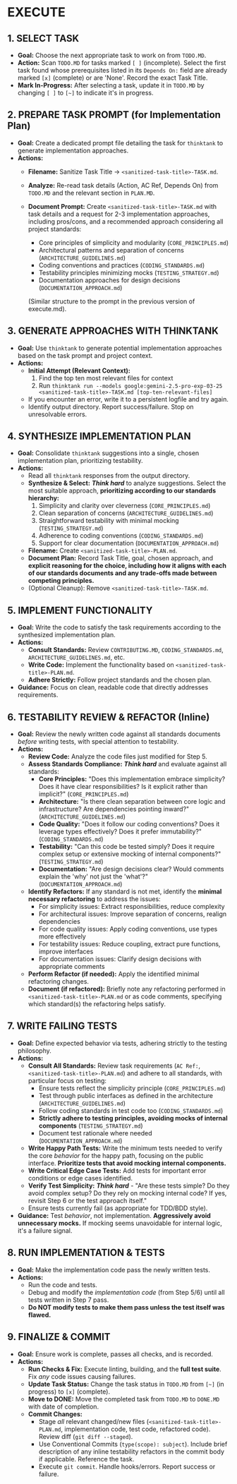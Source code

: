 # EXECUTE
## 1. SELECT TASK
- **Goal:** Choose the next appropriate task to work on from `TODO.MD`.
- **Action:** Scan `TODO.MD` for tasks marked `[ ]` (incomplete). Select the first task found whose prerequisites listed in its `Depends On:` field are already marked `[x]` (complete) or are 'None'. Record the exact Task Title.
- **Mark In-Progress:** After selecting a task, update it in `TODO.MD` by changing `[ ]` to `[~]` to indicate it's in progress.

## 2. PREPARE TASK PROMPT (for Implementation Plan)
- **Goal:** Create a dedicated prompt file detailing the task for `thinktank` to generate implementation approaches.
- **Actions:**
    - **Filename:** Sanitize Task Title -> `<sanitized-task-title>-TASK.md`.
    - **Analyze:** Re-read task details (Action, AC Ref, Depends On) from `TODO.MD` and the relevant section in `PLAN.MD`.
    - **Document Prompt:** Create `<sanitized-task-title>-TASK.md` with task details and a request for 2-3 implementation approaches, including pros/cons, and a recommended approach considering all project standards:
        - Core principles of simplicity and modularity (`CORE_PRINCIPLES.md`)
        - Architectural patterns and separation of concerns (`ARCHITECTURE_GUIDELINES.md`)
        - Coding conventions and practices (`CODING_STANDARDS.md`)
        - Testability principles minimizing mocks (`TESTING_STRATEGY.md`)
        - Documentation approaches for design decisions (`DOCUMENTATION_APPROACH.md`)
      
      (Similar structure to the prompt in the previous version of execute.md).

## 3. GENERATE APPROACHES WITH THINKTANK
- **Goal:** Use `thinktank` to generate potential implementation approaches based on the task prompt and project context.
- **Actions:**
    - **Initial Attempt (Relevant Context):**
        1. Find the top ten most relevant files for context
        2. Run `thinktank run --models google:gemini-2.5-pro-exp-03-25 <sanitized-task-title>-TASK.md [top-ten-relevant-files]`
    - If you encounter an error, write it to a persistent logfile and try again.
    - Identify output directory. Report success/failure. Stop on unresolvable errors.

## 4. SYNTHESIZE IMPLEMENTATION PLAN
- **Goal:** Consolidate `thinktank` suggestions into a single, chosen implementation plan, prioritizing testability.
- **Actions:**
    - Read all `thinktank` responses from the output directory.
    - **Synthesize & Select:** ***Think hard*** to analyze suggestions. Select the most suitable approach, **prioritizing according to our standards hierarchy:**
        1. Simplicity and clarity over cleverness (`CORE_PRINCIPLES.md`)
        2. Clean separation of concerns (`ARCHITECTURE_GUIDELINES.md`) 
        3. Straightforward testability with minimal mocking (`TESTING_STRATEGY.md`)
        4. Adherence to coding conventions (`CODING_STANDARDS.md`)
        5. Support for clear documentation (`DOCUMENTATION_APPROACH.md`)
    - **Filename:** Create `<sanitized-task-title>-PLAN.md`.
    - **Document Plan:** Record Task Title, goal, chosen approach, and **explicit reasoning for the choice, including how it aligns with each of our standards documents and any trade-offs made between competing principles.**
    - (Optional Cleanup): Remove `<sanitized-task-title>-TASK.md`.

## 5. IMPLEMENT FUNCTIONALITY
- **Goal:** Write the code to satisfy the task requirements according to the synthesized implementation plan.
- **Actions:**
    - **Consult Standards:** Review `CONTRIBUTING.MD`, `CODING_STANDARDS.md`, `ARCHITECTURE_GUIDELINES.md`, etc.
    - **Write Code:** Implement the functionality based on `<sanitized-task-title>-PLAN.md`.
    - **Adhere Strictly:** Follow project standards and the chosen plan.
- **Guidance:** Focus on clean, readable code that directly addresses requirements.

## 6. TESTABILITY REVIEW & REFACTOR (Inline)
- **Goal:** Review the newly written code against all standards documents *before* writing tests, with special attention to testability.
- **Actions:**
    - **Review Code:** Analyze the code files just modified for Step 5.
    - **Assess Standards Compliance:** ***Think hard*** and evaluate against all standards:
        - **Core Principles:** "Does this implementation embrace simplicity? Does it have clear responsibilities? Is it explicit rather than implicit?" (`CORE_PRINCIPLES.md`)
        - **Architecture:** "Is there clean separation between core logic and infrastructure? Are dependencies pointing inward?" (`ARCHITECTURE_GUIDELINES.md`)
        - **Code Quality:** "Does it follow our coding conventions? Does it leverage types effectively? Does it prefer immutability?" (`CODING_STANDARDS.md`)
        - **Testability:** "Can this code be tested simply? Does it require complex setup or extensive mocking of internal components?" (`TESTING_STRATEGY.md`)
        - **Documentation:** "Are design decisions clear? Would comments explain the 'why' not just the 'what'?" (`DOCUMENTATION_APPROACH.md`)
    - **Identify Refactors:** If any standard is not met, identify the **minimal necessary refactoring** to address the issues:
        - For simplicity issues: Extract responsibilities, reduce complexity
        - For architectural issues: Improve separation of concerns, realign dependencies
        - For code quality issues: Apply coding conventions, use types more effectively
        - For testability issues: Reduce coupling, extract pure functions, improve interfaces
        - For documentation issues: Clarify design decisions with appropriate comments
    - **Perform Refactor (if needed):** Apply the identified minimal refactoring changes.
    - **Document (if refactored):** Briefly note any refactoring performed in `<sanitized-task-title>-PLAN.md` or as code comments, specifying which standard(s) the refactoring helps satisfy.

## 7. WRITE FAILING TESTS
- **Goal:** Define expected behavior via tests, adhering strictly to the testing philosophy.
- **Actions:**
    - **Consult All Standards:** Review task requirements (`AC Ref:`, `<sanitized-task-title>-PLAN.md`) and adhere to all standards, with particular focus on testing:
        - Ensure tests reflect the simplicity principle (`CORE_PRINCIPLES.md`)
        - Test through public interfaces as defined in the architecture (`ARCHITECTURE_GUIDELINES.md`) 
        - Follow coding standards in test code too (`CODING_STANDARDS.md`)
        - **Strictly adhere to testing principles, avoiding mocks of internal components** (`TESTING_STRATEGY.md`)
        - Document test rationale where needed (`DOCUMENTATION_APPROACH.md`)
    - **Write Happy Path Tests:** Write the minimum tests needed to verify the core *behavior* for the happy path, focusing on the public interface. **Prioritize tests that avoid mocking internal components.**
    - **Write Critical Edge Case Tests:** Add tests for important error conditions or edge cases identified.
    - **Verify Test Simplicity:** ***Think hard*** - "Are these tests simple? Do they avoid complex setup? Do they rely on mocking internal code? If yes, revisit Step 6 or the test approach itself."
    - Ensure tests currently fail (as appropriate for TDD/BDD style).
- **Guidance:** Test *behavior*, not implementation. **Aggressively avoid unnecessary mocks.** If mocking seems unavoidable for internal logic, it's a failure signal.

## 8. RUN IMPLEMENTATION & TESTS
- **Goal:** Make the implementation code pass the newly written tests.
- **Actions:**
    - Run the code and tests.
    - Debug and modify the *implementation code* (from Step 5/6) until all tests written in Step 7 pass.
    - **Do NOT modify tests to make them pass unless the test itself was flawed.**

## 9. FINALIZE & COMMIT
- **Goal:** Ensure work is complete, passes all checks, and is recorded.
- **Actions:**
    - **Run Checks & Fix:** Execute linting, building, and the **full test suite**. Fix *any* code issues causing failures.
    - **Update Task Status:** Change the task status in `TODO.MD` from `[~]` (in progress) to `[x]` (complete).
    - **Move to DONE:** Move the completed task from `TODO.MD` to `DONE.MD` with date of completion.
    - **Commit Changes:**
        - Stage *all* relevant changed/new files (`<sanitized-task-title>-PLAN.md`, implementation code, test code, refactored code). Review diff (`git diff --staged`).
        - Use Conventional Commits (`type(scope): subject`). Include brief description of any inline testability refactors in the commit body if applicable. Reference the task.
        - Execute `git commit`. Handle hooks/errors. Report success or failure.
